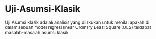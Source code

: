 # Uji-Asumsi-Klasik
Uji Asumsi klasik adalah analisis yang dilakukan untuk menilai apakah di dalam sebuah model regresi linear Ordinary Least Square (OLS) terdapat masalah-masalah asumsi klasik.
